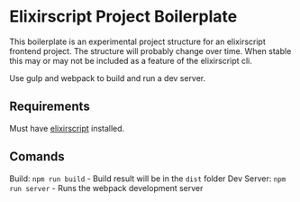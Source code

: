 # Elixirscript Project Boilerplate

This boilerplate is an experimental project structure for an elixirscript frontend project. The structure will probably change over time. When stable this may or may not be included as a feature of the elixirscript cli.

Use gulp and webpack to build and run a dev server.

## Requirements

Must have [elixirscript](https://github.com/bryanjos/elixirscript) installed.

## Comands

Build: `npm run build` - Build result will be in the `dist` folder
Dev Server: `npm run server` - Runs the webpack development server
